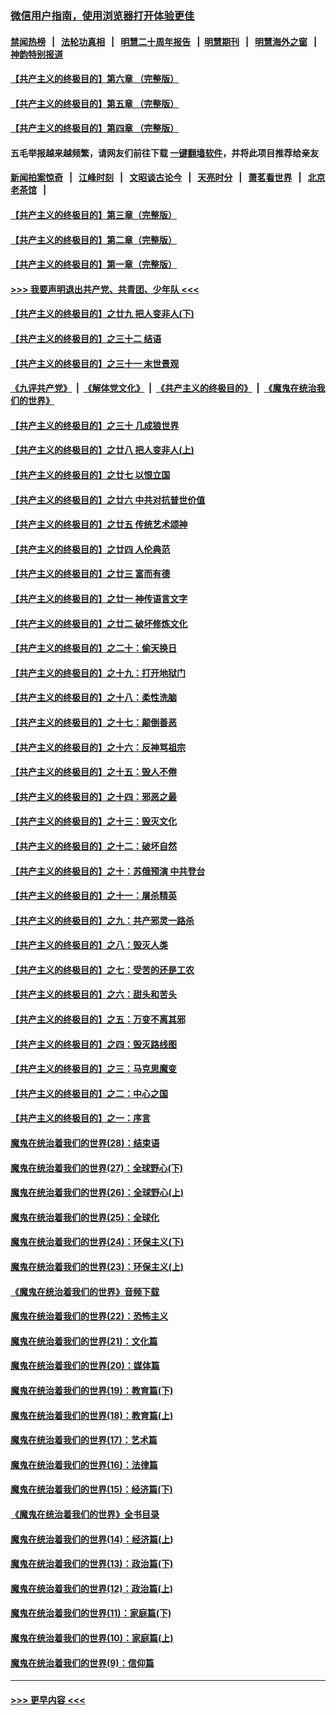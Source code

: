 ### [微信用户指南，使用浏览器打开体验更佳](https://github.com/gfw-breaker/banned-news1/blob/master/indexes/wechat-guide.md?t=0)
#### [禁闻热榜](热点新闻.md?t=0)  &nbsp;&nbsp;|&nbsp;&nbsp; [法轮功真相](https://github.com/gfw-breaker/truth/blob/master/README.md?t=0) &nbsp;&nbsp;|&nbsp;&nbsp; [明慧二十周年报告](https://github.com/gfw-breaker/mh-reports/blob/master/README.md?t=0) &nbsp;&nbsp;|&nbsp;&nbsp;[明慧期刊](https://github.com/gfw-breaker/mh-qikan) &nbsp;&nbsp;|&nbsp;&nbsp; [明慧海外之窗](https://github.com/gfw-breaker/mh-news/blob/master/README.md?t=0) &nbsp;&nbsp;|&nbsp;&nbsp; [神韵特别报道](https://github.com/gfw-breaker/mh-news/blob/master/shenyun.md?t=0)
#### [【共产主义的终极目的】第六章 （完整版）](../pages/nsc422/n11428913.md?t=02080822) 
#### [【共产主义的终极目的】第五章 （完整版）](../pages/nsc422/n11428912.md?t=02080822) 
#### [【共产主义的终极目的】第四章 （完整版）](../pages/nsc422/n11428907.md?t=02080822) 
#### 五毛举报越来越频繁，请网友们前往下载 [一键翻墙软件](https://github.com/gfw-breaker/ssr-accounts)，并将此项目推荐给亲友
#### [新闻拍案惊奇](https://github.com/gfw-breaker/banned-news1/blob/master/pages/link4.md) &nbsp;&nbsp;|&nbsp;&nbsp; [江峰时刻](https://github.com/gfw-breaker/banned-news1/blob/master/pages/link4.md) &nbsp;&nbsp;|&nbsp;&nbsp; [文昭谈古论今](https://github.com/gfw-breaker/banned-news1/blob/master/pages/link4.md) &nbsp;&nbsp;|&nbsp;&nbsp; [天亮时分](https://github.com/gfw-breaker/banned-news1/blob/master/pages/link4.md) &nbsp;&nbsp;|&nbsp;&nbsp; [萧茗看世界](https://github.com/gfw-breaker/banned-news1/blob/master/pages/link4.md) &nbsp;&nbsp;|&nbsp;&nbsp; [北京老茶馆](https://github.com/gfw-breaker/banned-news1/blob/master/pages/link4.md) &nbsp;&nbsp;|&nbsp;&nbsp; 
#### [【共产主义的终极目的】第三章（完整版）](../pages/nsc422/n11428848.md?t=02080822) 
#### [【共产主义的终极目的】第二章（完整版）](../pages/nsc422/n11428831.md?t=02080822) 
#### [【共产主义的终极目的】第一章（完整版）](../pages/nsc422/n11417651.md?t=02080822) 
#### [>>> 我要声明退出共产党、共青团、少年队 <<<](https://github.com/begood0513/goodnews/blob/master/quit/letter.md) 
#### [【共产主义的终极目的】之廿九 把人变非人(下)](../pages/nsc422/n11344140.md?t=02080822) 
#### [【共产主义的终极目的】之三十二 结语](../pages/nsc422/n11360535.md?t=02080822) 
#### [【共产主义的终极目的】之三十一 末世景观](../pages/nsc422/n11351129.md?t=02080822) 
#### [《九评共产党》](https://github.com/begood0513/9ping.md/blob/master/README.md) &nbsp;|&nbsp; [《解体党文化》](../../../../jtdwh.md/blob/master/README.md)  &nbsp;|&nbsp; [《共产主义的终极目的》](../../../../gczydzjmd.md/blob/master/README.md) &nbsp;|&nbsp; [《魔鬼在统治我们的世界》](../../../../mgztzwmdsj.md/blob/master/README.md) 
#### [【共产主义的终极目的】之三十 几成狼世界](../pages/nsc422/n11348280.md?t=02080822) 
#### [【共产主义的终极目的】之廿八 把人变非人(上)](../pages/nsc422/n11340492.md?t=02080822) 
#### [【共产主义的终极目的】之廿七 以恨立国](../pages/nsc422/n11336944.md?t=02080822) 
#### [【共产主义的终极目的】之廿六 中共对抗普世价值](../pages/nsc422/n11324785.md?t=02080822) 
#### [【共产主义的终极目的】之廿五 传统艺术颂神](../pages/nsc422/n11296396.md?t=02080822) 
#### [【共产主义的终极目的】之廿四 人伦典范](../pages/nsc422/n11296397.md?t=02080822) 
#### [【共产主义的终极目的】之廿三 富而有德](../pages/nsc422/n11283598.md?t=02080822) 
#### [【共产主义的终极目的】之廿一 神传语言文字](../pages/nsc422/n11263265.md?t=02080822) 
#### [【共产主义的终极目的】之廿二 破坏修炼文化](../pages/nsc422/n11245728.md?t=02080822) 
#### [【共产主义的终极目的】之二十：偷天换日](../pages/nsc422/n11238846.md?t=02080822) 
#### [【共产主义的终极目的】之十九：打开地狱门](../pages/nsc422/n11206376.md?t=02080822) 
#### [【共产主义的终极目的】之十八：柔性洗脑](../pages/nsc422/n11199994.md?t=02080822) 
#### [【共产主义的终极目的】之十七：颠倒善恶](../pages/nsc422/n11179782.md?t=02080822) 
#### [【共产主义的终极目的】之十六：反神骂祖宗](../pages/nsc422/n11166798.md?t=02080822) 
#### [【共产主义的终极目的】之十五：毁人不倦](../pages/nsc422/n11166792.md?t=02080822) 
#### [【共产主义的终极目的】之十四：邪恶之最](../pages/nsc422/n11150249.md?t=02080822) 
#### [【共产主义的终极目的】之十三：毁灭文化](../pages/nsc422/n11135227.md?t=02080822) 
#### [【共产主义的终极目的】之十二：破坏自然](../pages/nsc422/n11135214.md?t=02080822) 
#### [【共产主义的终极目的】之十：苏俄预演 中共登台](../pages/nsc422/n11118424.md?t=02080822) 
#### [【共产主义的终极目的】之十一：屠杀精英](../pages/nsc422/n11118442.md?t=02080822) 
#### [【共产主义的终极目的】之九：共产邪灵一路杀](../pages/nsc422/n11114139.md?t=02080822) 
#### [【共产主义的终极目的】之八：毁灭人类](../pages/nsc422/n11108503.md?t=02080822) 
#### [【共产主义的终极目的】之七：受苦的还是工农](../pages/nsc422/n11101809.md?t=02080822) 
#### [【共产主义的终极目的】之六：甜头和苦头](../pages/nsc422/n11096971.md?t=02080822) 
#### [【共产主义的终极目的】之五：万变不离其邪](../pages/nsc422/n11091285.md?t=02080822) 
#### [【共产主义的终极目的】之四：毁灭路线图](../pages/nsc422/n11086284.md?t=02080822) 
#### [【共产主义的终极目的】之三：马克思魔变](../pages/nsc422/n11061941.md?t=02080822) 
#### [【共产主义的终极目的】之二：中心之国](../pages/nsc422/n11047728.md?t=02080822) 
#### [【共产主义的终极目的】之一：序言](../pages/nsc422/n11086077.md?t=02080822) 
#### [魔鬼在统治着我们的世界(28)：结束语](../pages/nsc422/n10936246.md?t=02080822) 
#### [魔鬼在统治着我们的世界(27)：全球野心(下)](../pages/nsc422/n10928319.md?t=02080822) 
#### [魔鬼在统治着我们的世界(26)：全球野心(上)](../pages/nsc422/n10900318.md?t=02080822) 
#### [魔鬼在统治着我们的世界(25)：全球化](../pages/nsc422/n10788205.md?t=02080822) 
#### [魔鬼在统治着我们的世界(24)：环保主义(下)](../pages/nsc422/n10695307.md?t=02080822) 
#### [魔鬼在统治着我们的世界(23)：环保主义(上)](../pages/nsc422/n10688613.md?t=02080822) 
#### [《魔鬼在统治着我们的世界》音频下载](../pages/nsc422/n10635553.md?t=02080822) 
#### [魔鬼在统治着我们的世界(22)：恐怖主义](../pages/nsc422/n10614727.md?t=02080822) 
#### [魔鬼在统治着我们的世界(21)：文化篇](../pages/nsc422/n10597706.md?t=02080822) 
#### [魔鬼在统治着我们的世界(20)：媒体篇](../pages/nsc422/n10586579.md?t=02080822) 
#### [魔鬼在统治着我们的世界(19)：教育篇(下)](../pages/nsc422/n10564808.md?t=02080822) 
#### [魔鬼在统治着我们的世界(18)：教育篇(上)](../pages/nsc422/n10526970.md?t=02080822) 
#### [魔鬼在统治着我们的世界(17)：艺术篇](../pages/nsc422/n10499093.md?t=02080822) 
#### [魔鬼在统治着我们的世界(16)：法律篇](../pages/nsc422/n10485969.md?t=02080822) 
#### [魔鬼在统治着我们的世界(15)：经济篇(下)](../pages/nsc422/n10469975.md?t=02080822) 
#### [《魔鬼在统治着我们的世界》全书目录](../pages/nsc422/n10464261.md?t=02080822) 
#### [魔鬼在统治着我们的世界(14)：经济篇(上)](../pages/nsc422/n10457370.md?t=02080822) 
#### [魔鬼在统治着我们的世界(13)：政治篇(下)](../pages/nsc422/n10448270.md?t=02080822) 
#### [魔鬼在统治着我们的世界(12)：政治篇(上)](../pages/nsc422/n10444576.md?t=02080822) 
#### [魔鬼在统治着我们的世界(11)：家庭篇(下)](../pages/nsc422/n10440961.md?t=02080822) 
#### [魔鬼在统治着我们的世界(10)：家庭篇(上)](../pages/nsc422/n10435448.md?t=02080822) 
#### [魔鬼在统治着我们的世界(9)：信仰篇](../pages/nsc422/n10432159.md?t=02080822) 

----
#### [ >>> 更早内容 <<< ](../indexes/nsc422-earlier.md)
